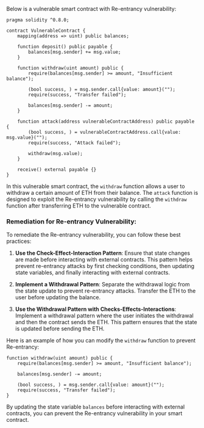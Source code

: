Below is a vulnerable smart contract with Re-entrancy vulnerability:

```solidity
pragma solidity ^0.8.0;

contract VulnerableContract {
    mapping(address => uint) public balances;

    function deposit() public payable {
        balances[msg.sender] += msg.value;
    }

    function withdraw(uint amount) public {
        require(balances[msg.sender] >= amount, "Insufficient balance");
        
        (bool success, ) = msg.sender.call{value: amount}("");
        require(success, "Transfer failed");
        
        balances[msg.sender] -= amount;
    }

    function attack(address vulnerableContractAddress) public payable {
        (bool success, ) = vulnerableContractAddress.call{value: msg.value}("");
        require(success, "Attack failed");
        
        withdraw(msg.value);
    }

    receive() external payable {}
}
```

In this vulnerable smart contract, the `withdraw` function allows a user to withdraw a certain amount of ETH from their balance. The `attack` function is designed to exploit the Re-entrancy vulnerability by calling the `withdraw` function after transferring ETH to the vulnerable contract.

### Remediation for Re-entrancy Vulnerability:

To remediate the Re-entrancy vulnerability, you can follow these best practices:

1. **Use the Check-Effect-Interaction Pattern**: Ensure that state changes are made before interacting with external contracts. This pattern helps prevent re-entrancy attacks by first checking conditions, then updating state variables, and finally interacting with external contracts.

2. **Implement a Withdrawal Pattern**: Separate the withdrawal logic from the state update to prevent re-entrancy attacks. Transfer the ETH to the user before updating the balance.

3. **Use the Withdrawal Pattern with Checks-Effects-Interactions**: Implement a withdrawal pattern where the user initiates the withdrawal and then the contract sends the ETH. This pattern ensures that the state is updated before sending the ETH.

Here is an example of how you can modify the `withdraw` function to prevent Re-entrancy:

```solidity
function withdraw(uint amount) public {
    require(balances[msg.sender] >= amount, "Insufficient balance");
    
    balances[msg.sender] -= amount;
    
    (bool success, ) = msg.sender.call{value: amount}("");
    require(success, "Transfer failed");
}
```

By updating the state variable `balances` before interacting with external contracts, you can prevent the Re-entrancy vulnerability in your smart contract.
